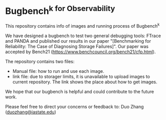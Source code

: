 # Bugbench<sup>k</sub> for Observability

This repository contains info of images and running process of Bugbench<sup>k</sub>

We have designed a bugbench to test two general debugging tools: FTrace and PANDA and published our results in our paper "[Benchmarking for Reliability: The Case of Diagnosing Storage Failures]". Our paper was accepted by Bench21 (https://www.benchcouncil.org/bench21/cfp.html).

The repository contains two files:
- Manual file: how to run and use each image.
- link file: due to storager limits, it is unavailable to upload images to current repository. The link shows the place about how to get images.

We hope that our bugbench is helpful and could contribute to the future work.

Please feel free to direct your concerns or feedback to: Duo Zhang (duozhang@iastate.edu)


